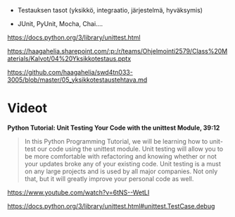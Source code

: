 * Testauksen tasot (yksikkö, integraatio, järjestelmä, hyväksymis)

* JUnit, PyUnit, Mocha, Chai....

https://docs.python.org/3/library/unittest.html

https://haagahelia.sharepoint.com/:p:/r/teams/Ohjelmointi2579/Class%20Materials/Kalvot/04%20Yksikkotestaus.pptx

https://github.com/haagahelia/swd4tn033-3005/blob/master/05_yksikkotestaustehtava.md


# Videot

**Python Tutorial: Unit Testing Your Code with the unittest Module, 39:12**


> In this Python Programming Tutorial, we will be learning how to unit-test our code using the unittest module. Unit testing will allow you to be more comfortable with refactoring and knowing whether or not your updates broke any of your existing code. Unit testing is a must on any large projects and is used by all major companies. Not only that, but it will greatly improve your personal code as well. 

https://www.youtube.com/watch?v=6tNS--WetLI

https://docs.python.org/3/library/unittest.html#unittest.TestCase.debug